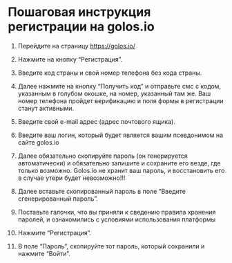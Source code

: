 # Пошаговая инструкция регистрации на golos.io

1. Перейдите на страницу https://golos.io/

2. Нажмите на кнопку “Регистрация”.

3. Введите код страны и свой номер телефона без кода страны.

4. Далее нажмите на кнопку “Получить код” и отправьте смс с кодом, указанным в голубом окошке, на номер, указанный там же. Ваш номер телефона пройдет верификацию и поля формы в регистрации станут активными.

5. Введите свой e-mail адрес (адрес почтового ящика).

6. Введите ваш логин, который будет является вашим псевдонимом на сайте golos.io

7. Далее обязательно скопируйте пароль (он генерируется автоматически) и обязательно запишите и сохраните его везде, где только возможно. Golos.io не хранит ваш пароль, и восстановить его в случае утери будет невозможно!!!

8. Далее вставьте скопированный пароль в поле “Введите сгенерированный пароль”.

9. Поставьте галочки, что вы приняли к сведению правила хранения паролей, и ознакомились с условиями использования платформы  

10. Нажмите “Регистрация”.

11. В поле “Пароль”, скопируйте тот пароль, который сохранили и нажмите “Войти”.


